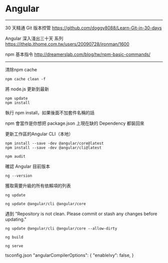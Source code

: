 # Angular

---------------------------------------------------------




30 天精通 Git 版本控管
https://github.com/doggy8088/Learn-Git-in-30-days






Angular 深入淺出三十天 系列
https://ithelp.ithome.com.tw/users/20090728/ironman/1600




npm 基本指令
http://dreamerslab.com/blog/tw/npm-basic-commands/


---------------------------------------------------------


清除npm cache

```
npm cache clean -f
```







將 node.js 更新到最新

```
npm update
npm install
```
執行 npm install，如果後面不加套件名稱的話

npm 會當作是你想把 package.json 上現在缺的 Dependency 都裝回來




更新工作區的Angular CLI（本地）

```
npm install --save -dev @angular/core@latest
npm install --save -dev @angular/cli@latest
```

```
npm audit
```




確認 Angular 目前版本

```
ng --version
```

獲取需要升級的所有依賴項的列表

```
ng update
```


```
ng update @angular/cli @angular/core
```


遇到 "Repository is not clean. Please commit or stash any changes before updating."

```
ng update @angular/cli @angular/core --allow-dirty
```


```
ng build
```






```
ng serve
```



tsconfig.json
"angularCompilerOptions": {
"enableIvy": false,
}





